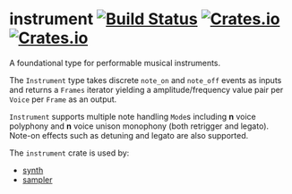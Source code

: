 # instrument [![Build Status](https://travis-ci.org/RustAudio/instrument.svg?branch=master)](https://travis-ci.org/RustAudio/instrument) [![Crates.io](https://img.shields.io/crates/v/instrument.svg)](https://crates.io/crates/instrument) [![Crates.io](https://img.shields.io/crates/l/instrument.svg)](https://github.com/RustAudio/instrument/blob/master/LICENSE)

A foundational type for performable musical instruments.

The `Instrument` type takes discrete `note_on` and `note_off` events as inputs
and returns a `Frames` iterator yielding a amplitude/frequency value pair per
`Voice` per `Frame` as an output.

`Instrument` supports multiple note handling `Mode`s including **n** voice
polyphony and **n** voice unison monophony (both retrigger and legato).
Note-on effects such as detuning and legato are also supported.

The `instrument` crate is used by:
- [synth](https://github.com/RustAudio/synth)
- [sampler](https://github.com/RustAudio/sampler)
